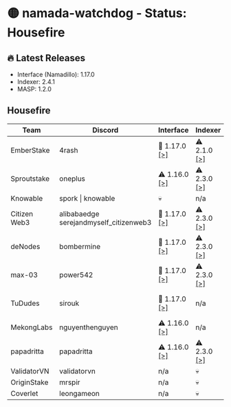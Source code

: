 # 🟡 namada-watchdog - Status: Housefire

## 🔥 Latest Releases
- Interface (Namadillo): 1.17.0
- Indexer: 2.4.1
- MASP: 1.2.0

## Housefire
| Team | Discord | Interface | Indexer | MASP |
|-|-|-|-|-|
| EmberStake | 4rash | 🎉 1.17.0  [[>]](https://namadillo-housefire.emberstake.xyz) | ⚠️ 2.1.0  [[>]](https://namada-housefire-idx.emberstake.xyz/health) | ⚠️ 1.1.0  [[>]](https://namada-housefire-masp-idx.emberstake.xyz/health) |
| Sproutstake | oneplus | ⚠️ 1.16.0  [[>]](https://housefire-interface.sproutstake.space/) | ⚠️ 2.3.0  [[>]](https://housefire-api.sproutstake.space/health) | 💀 |
| Knowable | spork \| knowable | 💀 | n/a | n/a |
| Citizen Web3 | alibabaedge<br> serejandmyself_citizenweb3 | 🎉 1.17.0  [[>]](https://namadillo-housefire.citizenweb3.com) | ⚠️ 2.3.0  [[>]](https://indexer.namada-housefire.citizenweb3.com/health) | 🎉 1.2.0  [[>]](https://masp-indexer.namada-housefire.citizenweb3.com/health) |
| deNodes | bombermine | 🎉 1.17.0  [[>]](https://namadillo-housefire.denodes.xyz) | ⚠️ 2.3.0  [[>]](https://namada-housefire-indexer.denodes.xyz/health) | ⚠️ 1.1.2  [[>]](https://namada-housefire-masp-indexer.denodes.xyz/health) |
| max-03 | power542 | 🎉 1.17.0  [[>]](https://namadillo.housefire.max-03.xyz) | ⚠️ 2.3.0  [[>]](https://indexer.housefire.max-03.xyz/health) | 💀 |
| TuDudes | sirouk | 🎉 1.17.0  [[>]](https://interface.housefire.tududes.com) | n/a | 🎉 1.2.0  [[>]](https://masp.housefire.tududes.com/health) |
| MekongLabs | nguyenthenguyen | ⚠️ 1.16.0  [[>]](https://namadillo-housefire.pwa.mekonglabs.xyz/) | n/a | n/a |
| papadritta | papadritta | ⚠️ 1.16.0  [[>]](https://housefire.ui.papadritta.com) | ⚠️ 2.3.0  [[>]](https://housefire.indexer.papadritta.com/health) | n/a |
| ValidatorVN | validatorvn | n/a | 💀 | 💀 |
| OriginStake | mrspir | n/a | 💀 | 💀 |
| Coverlet | leongameon | n/a | 💀 | n/a |